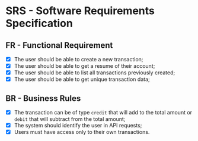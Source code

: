 # SRS - Software Requirements Specification

## FR - Functional Requirement

- [x] The user should be able to create a new transaction;
- [x] The user should be able to get a resume of their account;
- [x] The user should be able to list all transactions previously created;
- [x] The user should be able to get unique transaction data;

## BR - Business Rules

- [x] The transaction can be of type `credit` that will add to the total amount or `debit` that will subtract from the total amount;
- [x] The system should identify the user in API requests;
- [x] Users must have access only to their own transactions.
